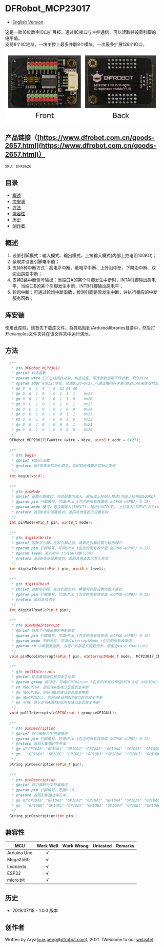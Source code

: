 DFRobot_MCP23017
===========================

* [English Version](./README.md)

这是一款16位数字IO口扩展板，通过IIC接口与主控通信，可以读取并设置引脚的电平值。<br>
支持8个IIC地址，一块主控上最多并联8个模块，一次最多扩展128个IO口。<br>

![产品效果图](./resources/images/DFR0626-image.jpg)


## 产品链接（[https://www.dfrobot.com.cn/goods-2657.html](https://www.dfrobot.com.cn/goods-2657.html)）
    SKU: DFR0626   
   
## 目录

* [概述](#概述)
* [库安装](#库安装)
* [方法](#方法)
* [兼容性](#兼容性)
* [历史](#历史)
* [创作者](#创作者)

## 概述

1. 设置引脚模式：输入模式、输出模式、上拉输入模式(内部上拉电阻100KΩ)；<br>
2. 读取并设置引脚电平值；<br>
3. 支持5种中断方式：高电平中断、低电平中断、上升沿中断、下降沿中断、双边沿跳变中断；<br>
4. 支持2路中断信号输出：当端口A的某个引脚发生中断时，INTA引脚输出高电平，当端口B的某个引脚发生中断，INTB引脚输出高电平；<br>
5. 轮询中断：可通过轮询中断函数，检测引脚是否发生中断，并执行相应的中断服务函数；<br>

## 库安装

使用此库前，请首先下载库文件，将其粘贴到\Arduino\libraries目录中，然后打开examples文件夹并在该文件夹中运行演示。

## 方法

```C++
  /**
   * @fn DFRobot_MCP23017
   * @brief 构造函数
   * @param wire I2C总线指针对象，构造设备，可传参数也可不传参数，默认Wire
   * @param addr 8位I2C地址，范围0x20~0x27,可通过拨码开关更改A2A1A0来更改地址，构造设备时，可以指定它的I2C地址，默认0x27
   * @n 0  0  1  0  | 0  A2 A1 A0
   * @n 0  0  1  0  | 0  1  1  1    0x27
   * @n 0  0  1  0  | 0  1  1  0    0x26
   * @n 0  0  1  0  | 0  1  0  1    0x25
   * @n 0  0  1  0  | 0  1  0  0    0x24
   * @n 0  0  1  0  | 0  0  1  1    0x23
   * @n 0  0  1  0  | 0  0  1  0    0x22
   * @n 0  0  1  0  | 0  0  0  1    0x21
   * @n 0  0  1  0  | 0  0  0  0    0x20
   */
  DFRobot_MCP23017(TwoWire &wire = Wire, uint8_t addr = 0x27);

  /**
   * @fn begin
   * @brief 初始化函数
   * @return 返回0表示初始化成功，返回其他值表示初始化失败
   */
  int begin(void);
  
  /**
   * @fn pinMode
   * @brief 设置引脚模式，将其配置为输入、输出或上拉输入模式(内部上拉电阻100KΩ)
   * @param pin 引脚编号，可填ePin_t包含的所有枚举值（eGPA0-eGPB7/ 0-15）
   * @param mode 模式，可设置输入(INPUT)、输出(OUTPUT)、上拉输入(INPUT_PULLUP)模式(内部上拉电阻100KΩ)
   * @return 返回0表示设置成功，返回其他值表示设置失败
   */
  int pinMode(ePin_t pin, uint8_t mode);
  
  /**
   * @fn digitalWrite
   * @brief 写数字引脚，在写引脚之前，需要将引脚设置为输出模式
   * @param pin 引脚编号，可填ePin_t包含的所有枚举值（eGPA0-eGPB7/ 0-15）
   * @param level 高低电平 1(HIGH)或0(LOW)
   * @return 返回0表示设置成功，返回其他值表示写入失败
   */
  int digitalWrite(ePin_t pin, uint8_t level);
  
  /**
   * @fn digitalRead
   * @brief 读数字引脚，在读引脚之前，需要将引脚设置为输入模式
   * @param pin 引脚编号，可填ePin_t包含的所有枚举值（eGPA0-eGPB7/ 0-15）
   * @return 返回高低电平
   */
  int digitalRead(ePin_t pin);
  
  /**
   * @fn pinModeInterrupt
   * @brief 将某个引脚设置为中断模式
   * @param pin 引脚编号，可填ePin_t包含的所有枚举值（eGPA0-eGPB7/ 0-15）
   * @param mode 中断方式：可填eInterruptMode_t包含的所有枚举值
   * @param cb 中断服务函数，由用户外部定义函数传参，原型为void func(int)
   */
  void pinModeInterrupt(ePin_t pin, eInterruptMode_t mode,  MCP23017_INT_CB cb);
  
  /**
   * @fn pollInterrupts
   * @brief 轮询某组端口是否发生中断
   * @param group 端口组，可填eGPIOGrout_t包含的所有枚举值GPIO A组（eGPIOA）、GPIO B组（eGPIOB）A+B组（eGPIOALL）
   * @n 填eGPIOA，则轮询A组端口是否发生中断
   * @n 填eGPIOB，则轮询B组端口是否发生中断
   * @n 填eGPIOALL，则轮询A组和B组端口是否发生中断
   * @n 不填，默认轮询A组和B组所有端口是否发生中断
   */
  void pollInterrupts(eGPIOGrout_t group=eGPIOALL);
  
  /**
   * @fn pinDescription
   * @brief 将引脚转为字符串描述
   * @param pin 引脚编号，可填ePin_t包含的所有枚举值（eGPA0-eGPB7/ 0-15）
   * @return 返回引脚描述字符串
   * @n 如"GPIOA0" "GPIOA1" "GPIOA2" "GPIOA3" "GPIOA4" "GPIOA5" "GPIOA6" "GPIOA7"
   * @n   "GPIOB0" "GPIOB1" "GPIOB2" "GPIOB3" "GPIOB4" "GPIOB5" "GPIOB6" "GPIOB7"
   */
  String pinDescription(ePin_t pin);
  
  /**
   * @fn pinDescription
   * @brief 将引脚转为字符串描述
   * @param pin 引脚编号，范围0~15
   * @return 返回引脚描述字符串,
   * @n 如"GPIOA0" "GPIOA1" "GPIOA2" "GPIOA3" "GPIOA4" "GPIOA5" "GPIOA6" "GPIOA7"
   * @n   "GPIOB0" "GPIOB1" "GPIOB2" "GPIOB3" "GPIOB4" "GPIOB5" "GPIOB6" "GPIOB7"
   */
  String pinDescription(int pin);
```

## 兼容性

MCU                | Work Well    | Work Wrong   | Untested    | Remarks
------------------ | :----------: | :----------: | :---------: | -----
Arduino Uno        |      √       |              |             | 
Mega2560        |      √       |              |             | 
Leonardo        |      √       |              |             | 
ESP32         |      √       |              |             | 
micro:bit        |      √       |              |             | 

## 历史

- 2019/07/18 - 1.0.0 版本

## 创作者

Written by Arya(xue.peng@dfrobot.com), 2021. (Welcome to our [website](https://www.dfrobot.com/))




